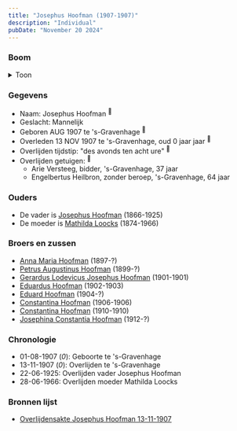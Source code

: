 ```yaml
---
title: "Josephus Hoofman (1907-1907)"
description: "Individual"
pubDate: "November 20 2024"
---
```


### Boom
<details><summary>Toon</summary>

![test](https://www.plantuml.com/plantuml/svg/ZPBRJW9138RlvoaQkV2AP641NK88Oi1354qyt9BPdSfETdQ6J6SbnF3kLbWFqIZUJTh-xVUtCw8WVQXA8wZGTYczB26LMR7mhhBgr1dd8NXfYLDeWyYrGiYqpmpktbWkmnfAB5Fqj0jHG8ykh9SeldJDZ2I25m40O-SL-ljSPuL5ei6WbDeEXn2BZH27SBiTHMAdEBXqXCky8ZXtxgcKzW0amKKKHUqkG6CIJxlJCVTzUT9er0O6_LIcwtdgGZ3O7qAx0oSFPz0wxlNWp4jPhRwKKb4PCvTMpJFlY5B7F6-QDbm-pA2Ly8X3QhBi6Mqk5yY0DTMr3BasIiALSrb1xr2jfCDGq_4adiH_GNNXRdBBK4STjcK3Mas4_m0xhi7Op2zWW_uAbT9syLQUmEpcaSSalItWbBVMwq33w4KUrcYCMp7aHjJRR3Rh2b4x-GpKIWvmgXr5Ojzrk0O-3hl_IjiJ9T7HDrTx5zAATmv_IlahZT0g_jgl)
</details>

### Gegevens
- Naam: Josephus Hoofman <sup><a href="../s00340/" style="text-decoration:none" title="Overlijdensakte Josephus Hoofman 13-11-1907">:link:</a></sup>
- Geslacht: Mannelijk
- Geboren AUG 1907 te 's-Gravenhage <sup><a href="../s00340/" style="text-decoration:none" title="Overlijdensakte Josephus Hoofman 13-11-1907">:link:</a></sup>
- Overleden 13 NOV 1907 te 's-Gravenhage, oud 0 jaar jaar <sup><a href="../s00340/" style="text-decoration:none" title="Overlijdensakte Josephus Hoofman 13-11-1907">:link:</a></sup>
- Overlijden tijdstip: "des avonds ten acht ure" <sup><a href="../s00340/" style="text-decoration:none" title="Overlijdensakte Josephus Hoofman 13-11-1907">:link:</a></sup>
- Overlijden getuigen: <sup><a href="../s00340/" style="text-decoration:none" title="Overlijdensakte Josephus Hoofman 13-11-1907">:link:</a></sup>
  - Arie Versteeg, bidder, \'s-Gravenhage, 37 jaar
  - Engelbertus Heilbron, zonder beroep, \'s-Gravenhage, 64 jaar

### Ouders
- De vader is [Josephus Hoofman](../i00025/) (1866-1925)
- De moeder is [Mathilda Loocks](../i00194/) (1874-1966)

### Broers en zussen
- [Anna Maria Hoofman](../i00203/) (1897-?)
- [Petrus Augustinus Hoofman](../i00195/) (1899-?)
- [Gerardus Lodevicus Josephus Hoofman](../i00196/) (1901-1901)
- [Eduardus Hoofman](../i00197/) (1902-1903)
- [Eduard Hoofman](../i00198/) (1904-?)
- [Constantina Hoofman](../i00199/) (1906-1906)
- [Constantina Hoofman](../i00201/) (1910-1910)
- [Josephina Constantia Hoofman](../i00202/) (1912-?)

### Chronologie
- 01-08-1907 (<i>0</i>): Geboorte te 's-Gravenhage
- 13-11-1907 (<i>0</i>): Overlijden te 's-Gravenhage
- 22-06-1925: Overlijden vader Josephus Hoofman
- 28-06-1966: Overlijden moeder Mathilda Loocks

### Bronnen lijst
- [Overlijdensakte Josephus Hoofman 13-11-1907](../s00340/)